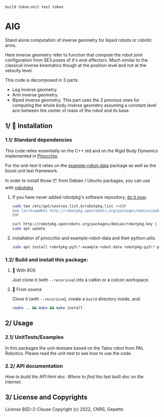 `build token` `unit test token`

# AIG

Stand alone computation of inverse geometry for biped robots or robotic arms.

Here inverse geometry refer to function that compute the robot joint
configuration from SE3 poses of it's end-effectors. Much similar to the
classical inverse kinematics though at the position level and not at the
velocity level.

This code is decomposed in 3 parts:
- Leg inverse geometry.
- Arm inverse geometry.
- Biped inverse geometry. This part uses the 2 previous ones for computing the
  whole body inverse geometry assuming a constant level arm between the center
  of mass of the robot and its base.

## 1/ :penguin: Installation

### 1.1/ Standard dependencies

This code relies essentially on the C++ std and on the Rigid Body Dynamics
implemented in
[Pinocchio](https://stack-of-tasks.github.io/pinocchio/).

For the unit-test it relies on the
[example-robot-data](https://github.com/Gepetto/example-robot-data)
package as well as the boost unit test framework.

In order to install those :package: from Debian / Ubuntu packages, you can use
with [robotpkg](http://robotpkg.openrobots.org)

1. If you have never added robotpkg's software repository,
   [do it now](http://robotpkg.openrobots.org/debian.html):
   
   ```bash
   sudo tee /etc/apt/sources.list.d/robotpkg.list <<EOF
   deb [arch=amd64] http://robotpkg.openrobots.org/packages/debian/pub $(lsb_release -sc) robotpkg
   EOF

   curl http://robotpkg.openrobots.org/packages/debian/robotpkg.key | sudo apt-key add -
   sudo apt update
   ```

2. installation of pinocchio and example-robot-data and their python utils:
   ```bash
   sudo apt install robotpkg-py3\*-example-robot-data robotpkg-py3\*-pinocchio
   ```

### 1.2/ Build and install this package:

1. :turtle: With ROS

    Just clone it (with `--recursive`) into a catkin or a colcon workspace.

2. :file_folder: From source

    Clone it (with `--recursive`), create a `build` directory inside, and:
    ```bash
    cmake .. && make && make install
    ```

## 2/ Usage

### 2.1/ UnitTests/Examples

In this packages the unit-testsare based on the Talos robot from PAL Robotics.
Please read the unit-test to see how to use the code.

### 2.2/ API documentation

*How to build the API html doc.*
*Where to find the last built doc on the internet.*

## 3/ License and Copyrights

License BSD-2-Clause
Copyright (c) 2022, CNRS, Gepetto

